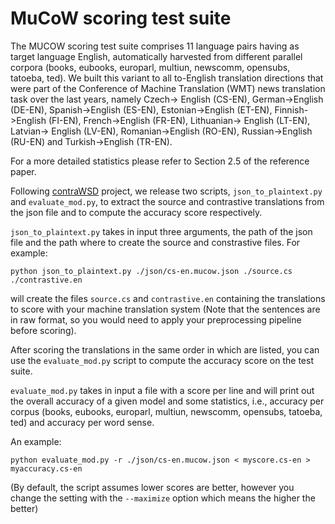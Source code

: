 # MuCoW scoring test suite

The MUCOW scoring test suite comprises 11 language pairs having as target language English, automatically harvested from different parallel corpora (books, eubooks, europarl, multiun, newscomm, opensubs, tatoeba, ted).
We built this variant to all to-English translation directions that were part of the Conference of Machine Translation (WMT) news translation task over the last years, namely Czech-> English (CS-EN), German->English (DE-EN), Spanish->English (ES-EN), Estonian->English (ET-EN), Finnish->English (FI-EN), French->English (FR-EN), Lithuanian-> English (LT-EN), Latvian-> English (LV-EN), Romanian->English (RO-EN), Russian->English (RU-EN) and Turkish->English (TR-EN).

For a more detailed statistics please refer to Section 2.5 of the reference paper.


Following [contraWSD](https://github.com/a-rios/ContraWSD) project, we release two scripts, `json_to_plaintext.py` and `evaluate_mod.py`, to extract the source and contrastive translations from the json file and to compute the accuracy score respectively.


`json_to_plaintext.py` takes in input three arguments, the path of the json file and the path where to create the source and constrastive files. For example:

`python json_to_plaintext.py ./json/cs-en.mucow.json ./source.cs ./contrastive.en`

will create the files `source.cs` and `contrastive.en` containing the translations to score with your machine translation system (Note that the sentences are in raw format, so you would need to apply your preprocessing pipeline before scoring).


After scoring the translations in the same order in which are listed, you can use the `evaluate_mod.py` script to compute the accuracy score on the test suite. 

`evaluate_mod.py` takes in input a file with a score per line and will print out the overall accuracy of a given model and some statistics, i.e., accuracy per corpus (books, eubooks, europarl, multiun, newscomm, opensubs, tatoeba, ted) and accuracy per word sense.


An example:

`python evaluate_mod.py -r ./json/cs-en.mucow.json < myscore.cs-en > myaccuracy.cs-en`


(By default, the script assumes lower scores are better, however you change the setting with the `--maximize` option which means the higher the better)

